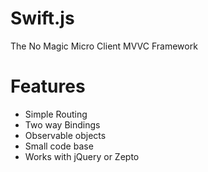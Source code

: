 Swift.js
=========

The No Magic Micro Client MVVC Framework

Features
=========

* Simple Routing
* Two way Bindings
* Observable objects
* Small code base
* Works with jQuery or Zepto
